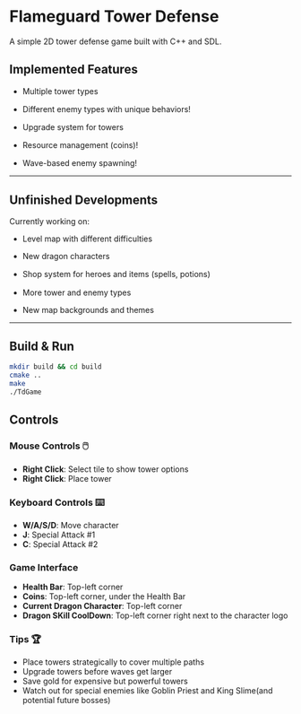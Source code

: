 # Flameguard Tower Defense

A simple 2D tower defense game built with C++ and SDL.

## Implemented Features

- Multiple tower types  <img src="https://github.com/user-attachments/assets/01a8115b-dc36-4f8d-b61b-9c774d2771e1" height="16" style="vertical-align: middle;" />
  <img src="https://github.com/user-attachments/assets/ccbf6ccf-38da-4f77-83c0-2d774e718dfb" height="16" style="vertical-align: middle;" />
  <img src="https://github.com/user-attachments/assets/bec8380a-a28e-439f-a5b5-dabd3547ef9a" height="16" style="vertical-align: middle;" />

- Different enemy types with unique behaviors!  <img src="https://github.com/user-attachments/assets/50d02e02-fffb-4f6d-a146-d483040da155" height="16" style="vertical-align: middle;" />
  <img src="https://github.com/user-attachments/assets/814ffa1a-59af-43ea-999e-3a29b1cb4ce0" height="16" style="vertical-align: middle;" />
  <img src="https://github.com/user-attachments/assets/91ec29a1-ca20-4178-827a-2f468c00c850" height="16" style="vertical-align: middle;" />
  <img src="https://github.com/user-attachments/assets/6b370bde-1b80-4783-90c9-8acdf3d862d1" height="16" style="vertical-align: middle;" />
  <img src="https://github.com/user-attachments/assets/14d552c2-da51-44ea-8004-ce4f63e6a18f" height="16" style="vertical-align: middle;" />

- Upgrade system for towers  <img src="https://github.com/user-attachments/assets/4ae97ff2-bc5a-482c-9ecc-3f5f42117dba" height="16" style="vertical-align: middle;" />
  <img src="https://github.com/user-attachments/assets/67afb4fe-fc5c-45b6-9e7b-600477370124" height="16" style="vertical-align: middle;" />

- Resource management (coins)!  <img src="https://github.com/user-attachments/assets/0f2201ac-afe6-4294-b6c5-6a6731e206dd" height="16" style="vertical-align: middle;" />
  <img src="https://github.com/user-attachments/assets/217487d8-96a1-43f2-9cd2-a848803f1fa2" height="16" style="vertical-align: middle;" />

- Wave-based enemy spawning!

---

## Unfinished Developments

Currently working on:

- Level map with different difficulties

- New dragon characters  <img src="https://github.com/user-attachments/assets/92e0825c-ced0-44d8-b5d8-e6e16bff2777" height="16" style="vertical-align: middle;" />

- Shop system for heroes and items (spells, potions)  <img src="https://github.com/user-attachments/assets/bb2109cb-c2ca-4d44-a502-dee822b67faa" height="16" style="vertical-align: middle;" />
  <img src="https://github.com/user-attachments/assets/65a0cb2a-e9df-45ac-9d9a-841fbecedc2f" height="16" style="vertical-align: middle;" />
  <img src="https://github.com/user-attachments/assets/d0081b1f-bc2d-4ea2-9967-c0e5612aeffd" height="16" style="vertical-align: middle;" />
  <img src="https://github.com/user-attachments/assets/0b501e7c-fb6a-41cf-a363-926b9f8165ae" height="16" style="vertical-align: middle;" />

- More tower and enemy types  
- New map backgrounds and themes

---

## Build & Run

```bash
mkdir build && cd build
cmake ..
make
./TdGame 
```

## Controls

### Mouse Controls 🖱️
- **Right Click**: Select tile to show tower options
- **Right Click**: Place tower

### Keyboard Controls ⌨️
- **W/A/S/D**: Move character 
- **J**: Special Attack #1
- **C**: Special Attack #2

### Game Interface
-  **Health Bar**: Top-left corner
-  **Coins**: Top-left corner, under the Health Bar
-  **Current Dragon Character**: Top-left corner
-  **Dragon SKill CoolDown**: Top-left corner right next to the character logo

### Tips 🏆
- Place towers strategically to cover multiple paths
- Upgrade towers before waves get larger
- Save gold for expensive but powerful towers
- Watch out for special enemies like Goblin Priest and King Slime(and potential future bosses)

